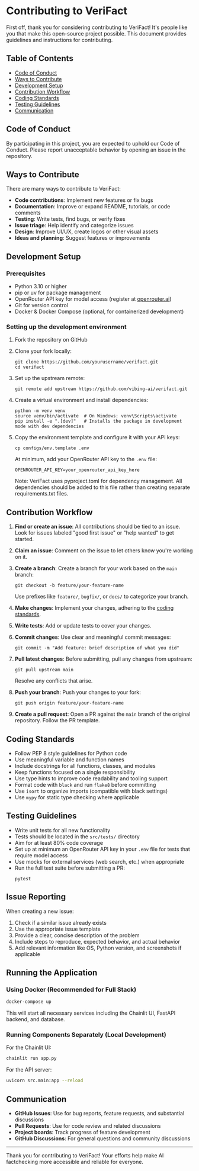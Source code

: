 # Contributing to VeriFact

First off, thank you for considering contributing to VeriFact! It's people like you that make this open-source project possible. This document provides guidelines and instructions for contributing.

## Table of Contents

- [Code of Conduct](#code-of-conduct)
- [Ways to Contribute](#ways-to-contribute)
- [Development Setup](#development-setup)
- [Contribution Workflow](#contribution-workflow)
- [Coding Standards](#coding-standards)
- [Testing Guidelines](#testing-guidelines)
- [Communication](#communication)

## Code of Conduct

By participating in this project, you are expected to uphold our Code of Conduct. Please report unacceptable behavior by opening an issue in the repository.

## Ways to Contribute

There are many ways to contribute to VeriFact:

- **Code contributions**: Implement new features or fix bugs
- **Documentation**: Improve or expand README, tutorials, or code comments
- **Testing**: Write tests, find bugs, or verify fixes
- **Issue triage**: Help identify and categorize issues
- **Design**: Improve UI/UX, create logos or other visual assets
- **Ideas and planning**: Suggest features or improvements

## Development Setup

### Prerequisites

- Python 3.10 or higher
- pip or uv for package management
- OpenRouter API key for model access (register at [openrouter.ai](https://openrouter.ai))
- Git for version control
- Docker & Docker Compose (optional, for containerized development)

### Setting up the development environment

1. Fork the repository on GitHub
2. Clone your fork locally:
   ```
   git clone https://github.com/yourusername/verifact.git
   cd verifact
   ```
3. Set up the upstream remote:
   ```
   git remote add upstream https://github.com/vibing-ai/verifact.git
   ```
4. Create a virtual environment and install dependencies:

   ```
   python -m venv venv
   source venv/bin/activate  # On Windows: venv\Scripts\activate
   pip install -e ".[dev]"   # Installs the package in development mode with dev dependencies
   ```

5. Copy the environment template and configure it with your API keys:

   ```
   cp configs/env.template .env
   ```

   At minimum, add your OpenRouter API key to the `.env` file:

   ```
   OPENROUTER_API_KEY=your_openrouter_api_key_here
   ```

   Note: VeriFact uses pyproject.toml for dependency management. All dependencies should be added to this file rather than creating separate requirements.txt files.

## Contribution Workflow

1. **Find or create an issue**: All contributions should be tied to an issue. Look for issues labeled "good first issue" or "help wanted" to get started.

2. **Claim an issue**: Comment on the issue to let others know you're working on it.

3. **Create a branch**: Create a branch for your work based on the `main` branch:

   ```
   git checkout -b feature/your-feature-name
   ```

   Use prefixes like `feature/`, `bugfix/`, or `docs/` to categorize your branch.

4. **Make changes**: Implement your changes, adhering to the [coding standards](#coding-standards).

5. **Write tests**: Add or update tests to cover your changes.

6. **Commit changes**: Use clear and meaningful commit messages:

   ```
   git commit -m "Add feature: brief description of what you did"
   ```

7. **Pull latest changes**: Before submitting, pull any changes from upstream:

   ```
   git pull upstream main
   ```

   Resolve any conflicts that arise.

8. **Push your branch**: Push your changes to your fork:

   ```
   git push origin feature/your-feature-name
   ```

9. **Create a pull request**: Open a PR against the `main` branch of the original repository. Follow the PR template.

## Coding Standards

- Follow PEP 8 style guidelines for Python code
- Use meaningful variable and function names
- Include docstrings for all functions, classes, and modules
- Keep functions focused on a single responsibility
- Use type hints to improve code readability and tooling support
- Format code with `black` and run `flake8` before committing
- Use `isort` to organize imports (compatible with black settings)
- Use `mypy` for static type checking where applicable

## Testing Guidelines

- Write unit tests for all new functionality
- Tests should be located in the `src/tests/` directory
- Aim for at least 80% code coverage
- Set up at minimum an OpenRouter API key in your `.env` file for tests that require model access
- Use mocks for external services (web search, etc.) when appropriate
- Run the full test suite before submitting a PR:
  ```
  pytest
  ```

## Issue Reporting

When creating a new issue:

1. Check if a similar issue already exists
2. Use the appropriate issue template
3. Provide a clear, concise description of the problem
4. Include steps to reproduce, expected behavior, and actual behavior
5. Add relevant information like OS, Python version, and screenshots if applicable

## Running the Application

### Using Docker (Recommended for Full Stack)

```bash
docker-compose up
```

This will start all necessary services including the Chainlit UI, FastAPI backend, and database.

### Running Components Separately (Local Development)

For the Chainlit UI:

```bash
chainlit run app.py
```

For the API server:

```bash
uvicorn src.main:app --reload
```

## Communication

- **GitHub Issues**: Use for bug reports, feature requests, and substantial discussions
- **Pull Requests**: Use for code review and related discussions
- **Project boards**: Track progress of feature development
- **GitHub Discussions**: For general questions and community discussions

---

Thank you for contributing to VeriFact! Your efforts help make AI factchecking more accessible and reliable for everyone.
